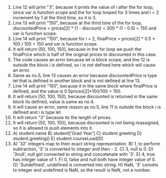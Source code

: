 1. Line 12 will print "3", because it prints the value of i after the for loop, since var is function scope and the for loop looped for 3 times and i = 2 increment by 1 at the third time, so it is 3.
2. Line 13 will print "150", because at the third time of the for loop, discountedPrice = prices[2] * (1 - discount) = 300 * (1 - 0.5) = 150 and var is function scope.
3. Line 14 will print "150", because for i = 2, finalPrice = prices[2] * 0.5 * 100 / 100 = 150 and var is function scope.
4. It will return [50, 100, 150], because in the for loop we push the finalPrice which is half of the original prices to discounted in this case.
5. The code causes an error because let is block scope, and line 12 is outside the block i is defined, so i is not defined here which will cause an error.
6. Same as no.5, line 13 causes an error because discountedPrice is type let that is defined in another block and is not defined at line 13.
7. Line 14 will print "150", because it in the same block where finalPrice is defined, and the value is 0.5prices[2]*100/100 = 150.
8. It will return [50, 100, 150], because discounted is returned in the same block its defined, value is same as no.4.
9. It will cause an error, same reason as no.5, line 11 is outside the block i is defined and i is type let.
10. It will return "3" because its the length of prices.
11. It will return [50, 100, 150], because discounted is not being reassigned, so it is allowed to push elements into it.
12. A) student.name B) student['Grad Year'] C) student.greeting D) student.greeting() E) student.courseLoad[0]
13. A) '32' integers map to their exact string representation. B) 1, to perform subtraction, '3' is converted to integer and then - 2. C) 3, null is 0. D) '3null', null got converted to string and concatenate with '3'. E) 4, true has integer value of 1. F) 0, false and null both have integer value of 0. G) '3undefined', undefined is converted into string. H) NaN, '3' convets to integer and undefined is NaN, so the result is NaN, not a number.
